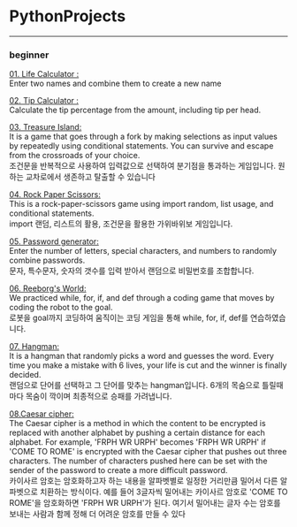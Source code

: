 # PythonProjects
<hr>

### beginner

<p><a href="https://github.com/littleduck1219/PythonProjects/blob/main/01.beginner%20project/01.make%20name/01.life_calculator.ipynb">01. Life Calculator : </a><br>
          Enter two names and combine them to create a new name</p>
<p><a href="https://github.com/littleduck1219/PythonProjects/blob/main/01.beginner%20project/02.tip%20calculator/02.tip%20calculator.ipynb">02. Tip Calculator : </a><br>
          Calculate the tip percentage from the amount, including tip per head.</p>
<p><a href="https://github.com/littleduck1219/PythonProjects/blob/main/01.beginner%20project/03.treasure%20island/treasure_island.py">03. Treasure Island: </a><br>
          It is a game that goes through a fork by making selections as input values by repeatedly using conditional statements. You can survive and escape from the crossroads of your choice.<br>
          조건문을 반복적으로 사용하여 입력값으로 선택하여 분기점을 통과하는 게임입니다. 원하는 교차로에서 생존하고 탈출할 수 있습니다</p>
<p><a href="https://github.com/littleduck1219/PythonProjects/blob/main/01.beginner%20project/04.rockpaperscissor/04.rock_paper_scissor.py">04. Rock Paper Scissors: </a><br>
          This is a rock-paper-scissors game using import random, list usage, and conditional statements.<br>
          import 랜덤, 리스트의 활용, 조건문을 활용한 가위바위보 게임입니다.</p>
<p><a href="https://github.com/littleduck1219/PythonProjects/tree/main/01.beginner%20project/05.password%20generator">05. Password generator: </a><br>
          Enter the number of letters, special characters, and numbers to randomly combine passwords.<br>
          문자, 특수문자, 숫자의 갯수를 입력 받아서 랜덤으로 비밀번호를 조합합니다.</p>
<p><a href="https://github.com/littleduck1219/PythonProjects/tree/main/01.beginner%20project/06.Reeborg's%20World">06. Reeborg's World: </a><br>
          We practiced while, for, if, and def through a coding game that moves by coding the robot to the goal.<br>
          로봇을 goal까지 코딩하여 움직이는 코딩 게임을 통해 while, for, if, def를 연습하였습니다.</p>
<p><a href="https://github.com/littleduck1219/PythonProjects/tree/main/01.beginner%20project/07.hangman">07. Hangman: </a><br>
          It is a hangman that randomly picks a word and guesses the word. Every time you make a mistake with 6 lives, your life is cut and the winner is finally decided.<br>
          랜덤으로 단어를 선택하고 그 단어를 맞추는 hangman입니다. 6개의 목숨으로 틀릴때마다 목숨이 깍이며 최종적으로 승패를 가려냅니다.</p>
<p><a href="https://github.com/littleduck1219/PythonProjects/blob/main/01.beginner%20project/04.rockpaperscissor/05.rock_paper_scissor.py">08.Caesar cipher: </a><br>
          The Caesar cipher is a method in which the content to be encrypted is replaced with another alphabet by pushing a certain distance for each alphabet. For example, 'FRPH WR URPH' becomes 'FRPH WR URPH' if 'COME TO ROME' is encrypted with the Caesar cipher that pushes out three characters. The number of characters pushed here can be set with the sender of the password to create a more difficult password.<br>
          카이사르 암호는 암호화하고자 하는 내용을 알파벳별로 일정한 거리만큼 밀어서 다른 알파벳으로 치환하는 방식이다. 예를 들어 3글자씩 밀어내는 카이사르 암호로 'COME TO ROME'을 암호화하면 'FRPH WR URPH'가 된다. 여기서 밀어내는 글자 수는 암호를 보내는 사람과 함께 정해 더 어려운 암호를 만들 수 있다</p>




          